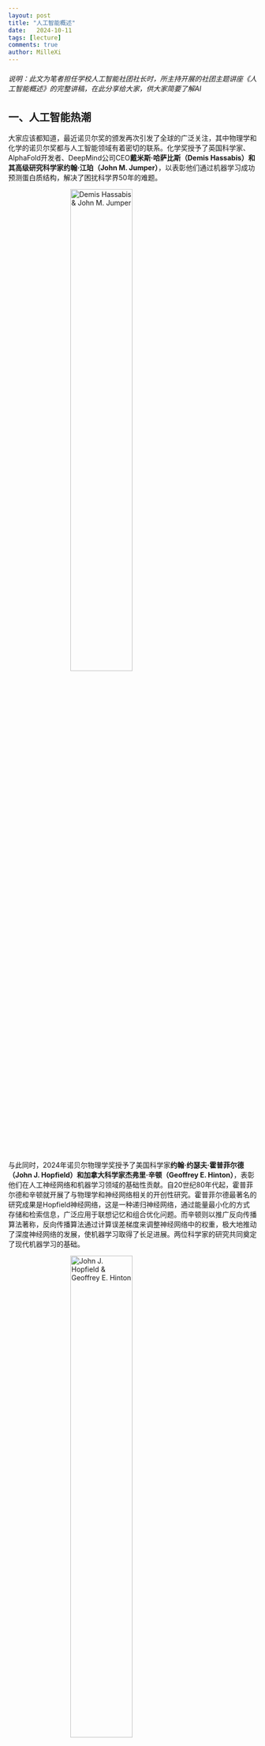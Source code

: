 ```yaml
---
layout: post
title: "人工智能概述"
date:   2024-10-11
tags: [lecture]
comments: true
author: MilleXi
---
```

###### 说明：此文为笔者担任学校人工智能社团社长时，所主持开展的社团主题讲座《人工智能概述》的完整讲稿，在此分享给大家，供大家简要了解AI
<!-- more -->

## 一、人工智能热潮

大家应该都知道，最近诺贝尔奖的颁发再次引发了全球的广泛关注，其中物理学和化学的诺贝尔奖都与人工智能领域有着密切的联系。化学奖授予了英国科学家、AlphaFold开发者、DeepMind公司CEO**戴米斯·哈萨比斯（Demis Hassabis）**和其高级研究科学家**约翰·江珀（John M. Jumper）**，以表彰他们通过机器学习成功预测蛋白质结构，解决了困扰科学界50年的难题。

<img src="https://millexi.github.io/images/1.png" alt="Demis Hassabis & John M. Jumper" style="display: block; margin: 0 auto; width: 50%; max-width: 500px; height: auto;">

与此同时，2024年诺贝尔物理学奖授予了美国科学家**约翰·约瑟夫·霍普菲尔德（John J. Hopfield）**和加拿大科学家**杰弗里·辛顿（Geoffrey E. Hinton）**，表彰他们在人工神经网络和机器学习领域的基础性贡献。自20世纪80年代起，霍普菲尔德和辛顿就开展了与物理学和神经网络相关的开创性研究。霍普菲尔德最著名的研究成果是Hopfield神经网络，这是一种递归神经网络，通过能量最小化的方式存储和检索信息，广泛应用于联想记忆和组合优化问题。而辛顿则以推广反向传播算法著称，反向传播算法通过计算误差梯度来调整神经网络中的权重，极大地推动了深度神经网络的发展，使机器学习取得了长足进展。两位科学家的研究共同奠定了现代机器学习的基础。

<img src="https://millexi.github.io/images/2.png" alt="John J. Hopfield & Geoffrey E. Hinton" style="display: block; margin: 0 auto; width: 50%; max-width: 500px; height: auto;">

这些成就不仅是对他们个人的巨大认可，也再次彰显了人工智能在当今科学领域中的深远影响力。AI已经不再是一个理论概念，它如今正在推动各个领域的变革，从生物化学到物理学，AI正展现出其前所未有的潜力。

如今，人工智能的应用无处不在，生活中我们每天都在与AI打交道，比如大家熟悉的ChatGPT，它可以帮助我们生成文本、回答问题，甚至进行复杂的对话。AI的热潮不仅限于对话系统，它已经广泛应用于自动驾驶、图像识别、医疗诊断等众多领域，AI似乎已经成为不可或缺的一部分。

然而，尽管AI在今天看起来非常火爆，它的概念实际上已经存在了数十年。AI的发展历程可以追溯到20世纪50年代，当时人们就已经开始思考，机器是否能够模仿人类的思维并作出类似于人类的决策。今天，随着计算能力的飞跃和大数据的推动，AI的发展已经走到了我们想象的前沿。

---

## 二、人工智能发展历程

接下来，我们将深入了解人工智能的历史背景，重点介绍它如何从最初的理论探索走向今天的广泛应用，其中一个重要的里程碑就是图灵测试，它是AI能否具备智能的重要标志之一。

### 1. 1950年：图灵测试的提出

**艾伦·图灵（Alan Turing）**是AI领域的先驱之一。他在1950年提出了一个著名的问题：“机器能思考吗？”在他的论文《计算机器与智能》中，图灵提出了一种方法来检验机器是否具有智能，这就是后来被称为 **“图灵测试”** 的概念。

<img src="https://millexi.github.io/images/14.png" alt="Alan Turing" style="display: block; margin: 0 auto; width: 50%; max-width: 500px; height: auto;">

图灵测试的核心思想是，如果一个人通过文字交流无法分辨出是在和人类还是机器交谈，那么这台机器就可以被认为具备了“智能”。这虽然不是衡量机器智能的唯一标准，但它引发了人们对机器智能本质的深入思考。

<img src="https://millexi.github.io/images/4.png" alt="The Turing Test" style="display: block; margin: 0 auto; width: 50%; max-width: 500px; height: auto;">

在图灵的时代，计算机的能力非常有限，连基本的对话模拟都无法实现。然而，图灵的思想极具前瞻性，它预示了人工智能领域未来的发展方向。时至今日，许多AI模型和聊天机器人（如GPT系列）都被用来测试是否能够通过图灵测试。

#### 小实验

那么现在我们来做个小实验，大家来看看下面的两段对话，猜猜哪一段是由AI回复的，哪一段是由真人回复的。你认为A和B中谁是AI呢？请大家在评论区中扣出你的答案。

*A：你这孩子，真的是让妈操碎了心！你看看你大姑大舅家的孩子，哪个不是早早就结婚了？人家都二胎了，你还连个对象都没有！你就天天忙什么啊？工作再忙，事业再拼，日子总得过吧？难道你打算一辈子单身？妈可不想老了连孙子都没得抱。说了多少次了，趁着年轻赶紧把婚事定下来，你不着急，妈替你急啊！今天我给你安排了几个相亲对象，都是人品好、家世清白的，你可别再挑了！一个是隔壁李阿姨家的外甥，在银行上班，工作稳当，长得也不错；还有一个是你同学介绍的，做IT的，收入高，就是有点宅；另外还有个是我朋友介绍的公务员，工作清闲，以后日子好过。你得听话啊！妈也是为了你好，再拖下去，你可不年轻了，等人都挑光了，剩下的你还看得上吗？趁现在条件还不错，好好相处，看看合不合适。你要是不回来见人，我可要亲自上门拉你回来！*

*B：孩子啊，你说你都多大了，咋还不着急结婚呢？你看看你大姑大舅家的孩子，人家一个个都结婚了，有的孩子都能打酱油了。你呢？整天就知道忙工作，工作能陪你一辈子呀？你也该为自己的终身大事考虑考虑了。你别总觉得自己还年轻，时间过得可快了，一晃你就成老姑娘了。我和你爸都为你着急，我们也想早点抱外孙啊。赶紧回家来，别在外面瞎晃悠了。我给你安排了几个相亲对象，你去见见。别总是挑三拣四的，差不多就行了。人家条件也都不错，你就不能好好把握把握机会？你也该收收心了，别整天没个正形。结婚是一辈子的大事，你得重视起来。别等以后老了，一个人孤孤单单的，连个说话的人都没有。听妈的话，赶紧找个对象结婚吧。*

让我们揭晓答案，事实上这两段都是由AI生成的，前者是Chatgpt，后者则是豆包。

### 2. 20世纪50-70年代：早期探索与挫折

在图灵提出测试后，AI开始成为一个正式的研究领域。20世纪50年代，随着计算机硬件的进步，研究人员开始尝试用机器解决数学难题、进行象棋对弈等简单任务。这个时期的一些经典成就是：

- 1956年，**达特茅斯会议**被认为是人工智能正式诞生的标志

<img src="https://millexi.github.io/images/5.png" alt="Dartmouth Summer Research Project on Artificial Intelligence" style="display: block; margin: 0 auto; width: 50%; max-width: 500px; height: auto;">

- 1966年，**ELIZA程序**诞生，这是一个简单的对话系统，模仿心理医生的语气进行对话

<img src="https://millexi.github.io/images/6.png" alt="ELIZA" style="display: block; margin: 0 auto; width: 50%; max-width: 500px; height: auto;">

然而，由于技术受限和人们对AI能力的过高期望，到了70年代，AI研究进入了第一个“寒冬”，资金和兴趣的减少使得AI的发展速度放缓。


### 3. 20世纪80-90年代：知识推理与专家系统

随着计算机技术的进步，AI研究在80年代迎来了第二次热潮。这个时期的重点是**专家系统**，它们模拟人类专家的知识和推理过程，帮助解决特定领域的问题，例如医学诊断和金融分析。专家系统能够存储大量的知识库，并通过逻辑推理得出结论。

<img src="https://millexi.github.io/images/7.png" alt="Expert Systems" style="display: block; margin: 0 auto; width: 50%; max-width: 500px; height: auto;">

尽管专家系统在特定领域表现出色，但由于它们对特定领域知识的高度依赖，通用性较差，AI再次进入低谷期。

### 4. 21世纪初：机器学习与深度学习的崛起

真正推动AI复兴的，是**机器学习**和**深度学习**技术的发展。这些技术的关键在于它们依赖于数据和模型的训练能力，而不是预定义的规则。2006年，深度学习（Deep Learning）的兴起彻底改变了AI的发展方向。通过多层神经网络，AI不仅能够识别图像，还能够处理语音、文本等复杂数据。

在这些进步的背后，计算能力的飞跃和大数据的积累是不可忽视的推动力。如今，AI在图像识别、语音识别、自动驾驶、自然语言处理等领域取得了巨大的进步。

<img src="https://millexi.github.io/images/8.png" alt="AI Map" style="display: block; margin: 0 auto; width: 50%; max-width: 500px; height: auto;">

从图灵测试到现代AI，我们来总结一下，从图灵测试的提出，到如今AI已经能够模拟出复杂的语言对话、处理图像并作出智能决策，人工智能的发展历程充满了挑战与突破。图灵所提出的问题，至今仍然是AI领域的核心之一：机器是否能像人一样思考？接下来，我们将进一步深入探讨现代AI的核心技术和应用领域。

---

## 三、深度技术剖析

- **偏应用的前沿AI研究方向：**

    1. 个性化医疗AI（Personalized Medicine AI）-- 利用AI对患者进行个性化治疗方案的预测和生成。

    2. 自动驾驶感知与决策（Autonomous Driving Perception and Decision-Making）-- 提升自动驾驶车辆的实时感知能力和复杂决策系统。

    3. 智能农业（AI in Precision Agriculture）-- 利用AI优化农业生产中的作物监测、土壤分析和病虫害管理。

    4. AI在药物发现中的应用（AI-Driven Drug Discovery）-- 使用机器学习预测药物分子的活性，优化药物设计。

    5. 边缘计算中的AI（AI at the Edge）-- 在低功耗设备上优化AI的部署，如智能家居、物联网等。

    6. 计算机视觉中的医疗图像分析（Medical Imaging in Computer Vision）-- 通过深度学习识别和诊断医学影像中的病变。

    7. 对话系统与多轮对话生成（Conversational AI and Multi-turn Dialogue Generation）-- 开发能够理解上下文并持续对话的高级聊天系统。

    8. 自然语言生成与总结（Natural Language Generation and Summarization）-- 生成结构化文本和精准总结长文档的技术应用。

    9. 虚拟现实与AI融合（AI-Driven Virtual and Augmented Reality）-- 利用AI在虚拟现实和增强现实中增强交互体验与环境生成。

    10. 网络安全中的AI（AI for Cybersecurity）-- 研究AI如何用于入侵检测、恶意软件分析和网络威胁的实时响应。

- **偏理论的前沿AI研究方向：**

    1. 对比学习（Contrastive Learning）-- 利用对比目标在无监督学习中学习有意义的表征。

    2. 自监督学习（Self-Supervised Learning）--无需大规模人工标注数据进行高效学习的技术。

    3. 因果推理（Causal Inference in AI）-- 探索机器学习中的因果关系，增强模型的推理和解释能力。

    4. 几何深度学习（Geometric Deep Learning）-- 研究在非欧几里得空间（如图网络）中的深度学习应用。

    5. 神经符号学习（Neuro-Symbolic Learning）-- 融合符号推理与神经网络来提升模型的通用性和推理能力。

    6. 元学习（Meta-Learning）-- 研究如何让AI系统快速学习新任务或适应新环境。

    7. 神经架构搜索（Neural Architecture Search, NAS）-- 自动化发现神经网络结构的理论和方法，以提升模型性能。

    8. 量子机器学习（Quantum Machine Learning）-- 探索量子计算与机器学习的融合，推动解决复杂计算问题。

    9. 稀疏学习（Sparse Learning）-- 在大规模数据集和模型中，研究如何利用稀疏性提升计算效率。

    10. 持续学习（Continual Learning）-- 让AI系统在不遗忘旧任务的情况下，连续学习新任务。

### 1. 机器学习：数据驱动的智能

**机器学习**是人工智能的基础，通过大量的数据驱动让模型学习模式，优化决策过程。其核心思想是让机器在没有明确规则的情况下，从数据中自动学习。例如，股票价格预测，通过历史市场数据来寻找价格的趋势模式，而在医疗诊断中，机器学习可以通过大量的医学影像数据，找到特定疾病的特征。

<img src="https://millexi.github.io/images/15.png" alt="ML" style="display: block; margin: 0 auto; width: 50%; max-width: 500px; height: auto;">


1. **线性回归 (Linear Regression)** -- 适用于连续型目标变量的预测，基于输入特征与目标变量之间的线性关系。最常用于经济预测、风险评估等。

2. **逻辑回归 (Logistic Regression)** -- 用于二分类问题，通过估计事件的概率解决分类问题。广泛应用于医学诊断、垃圾邮件检测等领域。

3. **支持向量机 (Support Vector Machines, SVM)** -- 通过寻找最优分隔超平面进行分类。可用于文本分类、图像分类等问题，特别适合高维数据。

4. **K近邻算法 (K-Nearest Neighbors, KNN)** -- 通过比较新样本与训练集中最相似的K个邻居进行分类或回归，适合图像识别和推荐系统等领域。

5. **决策树 (Decision Trees)** -- 通过一系列的决策规则进行分类或回归，具有良好的解释性，常用于信用评分、医疗诊断等领域。

6. **随机森林 (Random Forests)** -- 集成多个决策树进行投票，具有更好的泛化能力，广泛应用于分类与回归问题，如金融预测、图像识别等。

7. **梯度提升机 (Gradient Boosting Machines, GBM)** -- 通过逐步修正错误模型集成多个弱学习器，提升模型性能。适合电商推荐、风控等场景。

8. **朴素贝叶斯 (Naive Bayes)** -- 基于贝叶斯定理的简单概率分类器，适用于文本分类、情感分析等任务，尤其在处理大规模文本数据时效果显著。

9. **K均值聚类 (K-Means Clustering)** -- 用于无监督学习中的聚类问题，通过将样本划分为K个簇。广泛应用于市场细分、图像压缩等领域。

10. **主成分分析 (Principal Component Analysis, PCA)** -- 用于降维，帮助在高维数据中找到重要的特征，常用于数据预处理和可视化。

11. **长短期记忆网络 (Long Short-Term Memory, LSTM)** -- 一种改进的递归神经网络（RNN），擅长处理序列数据，如时间序列预测、自然语言处理。

12. **卷积神经网络 (Convolutional Neural Networks, CNNs)** -- 主要用于处理图像和视频数据，广泛应用于图像分类、目标检测、面部识别等领域。

13. **自编码器 (Autoencoder)** -- 一种用于无监督学习的神经网络模型，主要用于数据降维、去噪、生成模型等。

14. **XGBoost (Extreme Gradient Boosting)** -- 一种基于梯度提升的高效实现，性能出色，常用于数据竞赛、结构化数据的回归和分类任务。

<img src="https://millexi.github.io/images/10.png" alt="ML" style="display: block; margin: 0 auto; width: 50%; max-width: 500px; height: auto;">

下面是一个简单的逻辑回归示例的结果展示：

<video src="https://millexi.github.io/images/download.mp4" controls="controls" width="600" height="600" style="display: block; margin: 0 auto;"></video>

*相关逻辑回归演示代码：*

- [github 链接](https://github.com/MilleXi/MilleXi.github.io/logistic_regression_code.ipynb)

or

- [kaggle 链接](https://www.kaggle.com/code/millexi/logistic-regression)


### 2. 深度学习：模仿人类大脑的神经网络

<img src="https://millexi.github.io/images/11.png" alt="DL" style="display: block; margin: 0 auto; width: 50%; max-width: 500px; height: auto;">

**深度学习**是**机器学习**的一个子集，采用的是人工神经网络的结构，特别擅长处理复杂的非线性问题。它通过层层抽象的方式，逐步从输入数据中提取特征。

<img src="https://millexi.github.io/images/12.png" alt="Neural Network" style="display: block; margin: 0 auto; width: 50%; max-width: 500px; height: auto;">

一个经典的例子就是**卷积神经网络 (CNN)**，它专门用于处理图像数据。

<img src="https://millexi.github.io/images/13.png" alt="CNN" style="display: block; margin: 0 auto; width: 50%; max-width: 500px; height: auto;">

**CNN的工作原理**：CNN的核心是卷积层和池化层。卷积层通过卷积核扫描图像，提取低级特征如边缘、颜色等，而池化层则缩减数据的维度，保留重要信息。随着网络层数的增加，CNN可以提取更高级的特征，如物体形状、结构等。

举个例子，我们使用手写数字识别 (MNIST) 数据集，通过CNN来让模型识别手写数字。这个过程包括了输入图像通过多个卷积层和池化层的处理，最后通过全连接层进行分类。通过这种结构，深度学习能够实现复杂的任务，比如图像分类、语音识别等。

---

## 四、热门前沿技术与研究方向(部分)

1. **自然语言处理 (NLP)** -- Transformer

    自然语言处理让机器能够理解和生成人类语言，背后的技术尤其复杂，因为语言涉及语法、语义、上下文等多层次的信息处理。一个关键的突破是Transformer模型，它利用自注意力机制（Self-Attention）来处理文本中的长距离依赖关系。

    - Transformer与BERT：Transformer模型的核心在于自注意力机制，它能够同时关注输入文本的不同部分，从而捕捉长文本中的复杂依赖关系。BERT是基于Transformer的双向模型，它能够同时关注词汇的前后文信息，擅长文本分类、情感分析等任务。比如，当我们要对一篇文章进行情感分析时，BERT可以很好地捕捉到文章的整体语义。

    - GPT模型：与BERT不同，GPT专注于文本生成。GPT系列模型在对话、写作助手中表现出色，它能够生成流畅、连贯的文本。通过大量的预训练，GPT掌握了复杂的语言结构，并能够在给定提示下生成高质量的文章。

2. **生成式对抗网络 (GAN)**

    生成式对抗网络是一种让AI生成数据的技术。GAN由两个主要部分组成：生成器和判别器。生成器负责生成假数据，而判别器则尝试区分真假数据。两者之间相互对抗，生成器通过不断改进，生成的假数据越来越像真实数据。

    应用：Deepfake：Deepfake技术是GAN的一个典型应用，它利用生成器生成高度逼真的人脸视频。这项技术已经引发了广泛的关注，因为它可以以假乱真地生成虚假的人物视频，带来了隐私与伦理方面的挑战。

    GAN还可以用于图像修复、艺术创作等领域。例如，GAN可以修复模糊的照片，将其还原为高分辨率图像；它还可以生成完全虚拟的艺术作品，展示AI在创意领域的巨大潜力。

3. **自监督学习与多模态模型**

    自监督学习是近年来的一个重要突破，它能够在没有大量标注数据的情况下，通过未标注的数据进行学习。这大大减少了对人工标注的依赖，尤其在数据标注成本高的领域（如医学影像）中非常有用。

    多模态模型：多模态模型能够同时处理多个不同类型的数据，如图像和文本。例如，CLIP和DALL·E这样的模型能够从文本描述生成图像，或从图像生成文本描述。这类模型利用跨模态的理解，使得AI可以处理更加复杂、多样化的任务。

4. **计算机视觉**：赋予机器“看见”能力 -- Yolo

    计算机视觉是AI的一个重要分支，它的任务是让机器能够理解和处理图像和视频。除了我们前面提到的CNN外，计算机视觉技术在对象检测、图像分割、姿态估计等领域有广泛应用。

    对象检测与YOLO模型：对象检测是计算机视觉的关键任务，目标是找到图像中的物体，并标注它们的位置。YOLO模型（You Only Look Once）是一个实时对象检测的模型，它能够在一次前向传播中识别图像中的多个物体，并输出它们的边界框和类别标签。

    图像分割与Mask R-CNN：图像分割比对象检测要求更高，它不仅要检测出物体的位置，还要精确地分割出物体的边界。Mask R-CNN是一种常见的图像分割模型，它能够为每个像素点分配类别标签，从而实现精确的图像分割。

    这些技术广泛应用于自动驾驶、医疗影像分析、安防监控等领域。举例来说，自动驾驶汽车通过计算机视觉可以识别前方的行人、车辆和交通标志，从而进行合理的路线规划和安全操作。

---

## 五、AI学习与实践平台

1. [Hugging Face](https://huggingface.co)

    介绍：Hugging Face是一个开源社区和平台，提供了大量预训练的NLP模型。

    应用：学生可以利用该平台的模型进行文本分类、翻译、文本生成等任务。

    资源：介绍如何在Hugging Face上使用Transformers库，以及平台提供的各种模型和工具。

2. [Kaggle](https://www.kaggle.com)

    介绍：Kaggle是一个数据科学竞赛平台，提供了丰富的数据集、代码示例和教程。

    应用：学生可以通过Kaggle参与竞赛，学习如何解决实际问题，如图像分类、数据分析等。

    资源：介绍Kaggle的Notebook环境、论坛讨论区和公开数据集。

3. [Google Colab](https://colab.research.google.com)

    介绍：Google Colab是一个免费的在线计算平台，支持GPU加速，方便AI模型的开发与训练。

    应用：学生可以利用Colab进行深度学习模型的训练和实验，无需本地配置复杂的环境。

    资源：展示如何使用Colab进行模型训练，如CNN或RNN的训练过程。

4. [Papers with Code](https://paperswithcode.com)

    介绍：Papers with Code是一个将AI研究论文与实际代码实现相结合的平台。

    应用：学生可以通过该平台学习最新的AI研究成果，并直接获取相关代码。

    资源：展示如何在该平台上查找最新的AI论文和相关的代码实现。
